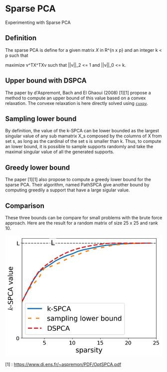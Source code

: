 # Sparse PCA

Experimenting with Sparse PCA


## Definition

The sparse PCA is define for a given matrix $X$ in R^{n x p} and an integer k < p such that

maximize v^TX^TXv such that ||v||_2 <= 1 and ||v||_0 <= k.

## Upper bound with DSPCA

The paper by d'Aspremont, Bach and El Ghaoui (2008) [1][1] propose a method to compute an upper bound of this value based on a convex relaxation. The convexe relaxation is here directly solved using [`cvxpy`](https://www.cvxpy.org/).

## Sampling lower bound

By definition, the value of the k-SPCA can be lower bounded as the largest singular value of any sub mamatrix X_s composed by the columns of X from set s, as long as the cardinal of the set s is smaller than k. Thus, to compute an lower bound, it is possible to sample supports randomly and take the maximal singular value of all the generated supports.

## Greedy lower bound

The paper [1][1] also propose to compute a greedy lower bound for the sparse PCA. Their algorithm, named PathSPCA give another bound by computing greedily a support that have a large sigular value.


## Comparison

These three bounds can be compare for small problems with the brute force approach. Here are the result for a random matrix of size 25 x 25 and rank 10.

![image](SPCA_bounds.png)



[1] : https://www.di.ens.fr/~aspremon/PDF/OptSPCA.pdf

